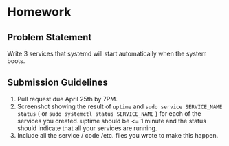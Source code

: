 # Homework

## Problem Statement
Write 3 services that systemd will start automatically when the system boots.

## Submission Guidelines
1. Pull request due April 25th by 7PM.
2. Screenshot showing the result of `uptime` and `sudo service SERVICE_NAME status` ( or `sudo systemctl status SERVICE_NAME` ) for 
   each of the services you created. uptime should be <= 1 minute and the status should indicate that all your services are running.
3. Include all  the service / code /etc. files you wrote to make this happen.
